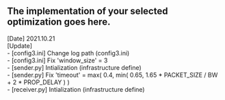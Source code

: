 The implementation of your selected optimization goes here.
---

[Date]      2021.10.21  
[Update]  
    - [config3.ini]     Change log path (config3.ini)  
    - [config3.ini]     Fix 'window_size' = 3  
    - [sender.py]       Intialization (infrastructure define)  
    - [sender.py]       Fix 'timeout' = max( 0.4, min( 0.65, 1.65 * PACKET_SIZE / BW + 2 * PROP_DELAY ) )  
    - [receiver.py]     Intialization (infrastructure define)  